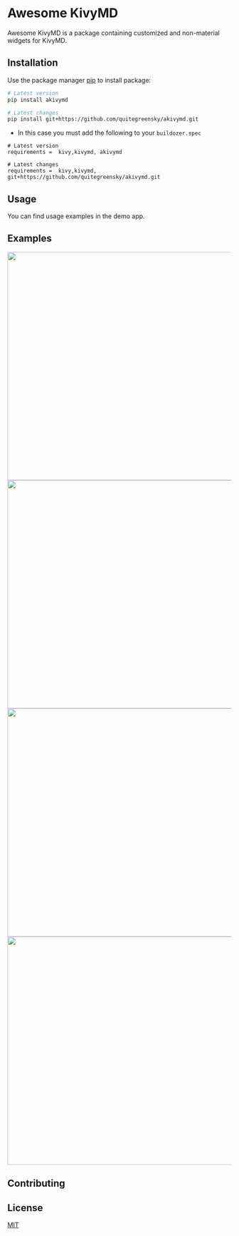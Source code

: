 # Awesome KivyMD

Awesome KivyMD is a package containing customized and non-material widgets for KivyMD.

## Installation

Use the package manager [pip](https://pip.pypa.io/en/stable/) to install package:

```bash
# Latest version
pip install akivymd

# Latest changes 
pip install git+https://github.com/quitegreensky/akivymd.git
```

- In this case you must add the following to your ```buildozer.spec```
```
# Latest version
requirements =  kivy,kivymd, akivymd

# Latest changes 
requirements =  kivy,kivymd, git+https://github.com/quitegreensky/akivymd.git
```

## Usage

You can find usage examples in the demo app.
 
## Examples
<p style="text-align:center">
<img align="center" width="512" src="https://raw.githubusercontent.com/quitegreensky/akivymd/master/images/bottomnavigation.gif"/>
<img align="center" width="512" src="https://raw.githubusercontent.com/quitegreensky/akivymd/master/images/dataloader.gif"/>
<img align="center" width="512" src="https://raw.githubusercontent.com/quitegreensky/akivymd/master/images/piechart.gif"/>
<img align="center" width="512" src="https://raw.githubusercontent.com/quitegreensky/akivymd/master/images/spinners.gif"/>
</p>

## Contributing


## License
[MIT](https://choosealicense.com/licenses/mit/)